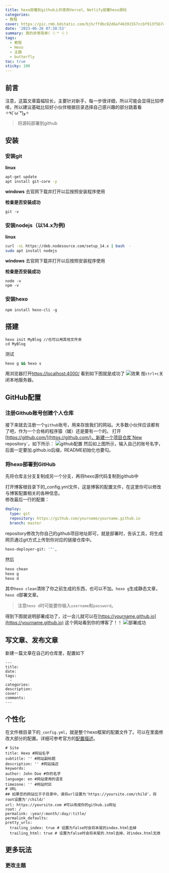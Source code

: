 ```yaml
---
title: hexo部署到github上并使用Vercel、Netlify部署hexo源码
categories:
- 教程
cover: https://pic.rmb.bdstatic.com/bjh/ffdbc82d6af46391557ccbf913f5b7c5.jpeg
date: '2023-06-26 07:38:53'
summary: 真的非常简单( ˃̶̤́ ꒳ ˂̶̤̀ )
tags:
  - 教程
  - Hexo
  - 主題
  - butterfly
toc: true
sticky: 100
---
```

## 前言

注意，这篇文章篇幅较长，主要针对新手，每一步很详细，所以可能会显得比较啰嗦，所以建议基础比较好小伙伴根据目录选择自己感兴趣的部分跳着看✧٩(ˊωˋ*)و✧

> 将源码部署到github

## 安装

### 安装git
**linux**
```Bash
apt-get update
apt install git-core -y
```
**windows**
去官网下载并打开以后按照安装程序使用

**检查是否安装成功**
```
git -v
```
### 安装nodejs（以14.x为例)
**linux**
```Bash
curl -sL https://deb.nodesource.com/setup_14.x | bash  - 
sudo apt install nodejs
```
**windows**
去官网下载并打开以后按照安装程序使用

**检查是否安装成功**

```
node -v
npm -v
```

### 安装hexo

```
npm install hexo-cli -g
```

## 搭建

```
hexo init MyBlog //也可以用其他文件夹
cd MyBlog
```

测试

```Bash
hexo g && hexo s
```

用浏览器打开[https://localhost:4000/](https://localhost:4000/)
看到如下图就是成功了
![效果](https://pic.rmb.bdstatic.com/bjh/9f4a6a09b5b3f6516668ab45827cc574.png)
按`ctrl+c`关闭本地服务器。

## GitHub配置

### 注册Github账号创建个人仓库

接下来就去注册一个`github`账号，用来存放我们的网站。大多数小伙伴应该都有了吧，作为一个合格的程序猿（媛）还是要有一个的。
打开[https://github.com/](https://github.com/)，新建一个项目仓库`New repository`，如下所示：
![github配置](https://pic.rmb.bdstatic.com/bjh/ba46323db6dbccc9d1f923e2569daa92.jpeg)
然后如上图所示，输入自己的账号名字，后面一定要加.github.io后缀，README初始化也要勾。

### 将hexo部署到GitHub
先将仓库主分支复制成另一个分支，再将hexo源代码复制到github中

打开博客根目录下的_config.yml文件，这是博客的配置文件，在这里你可以修改与博客配置相关的各种信息。<br/>
修改最后一行的配置：

```yml
deploy:
  type: git
  repository: https://github.com/yourname/yourname.github.io
  branch: master
```

repository修改为你自己的github项目地址即可，就是部署时，告诉工具，将生成网页通过git方式上传到你对应的链接仓库中。

```Bash
hexo-deployer-git: '^',
```

然后

```Bash
hexo chean
hexo g
hexo d
```

其中`hexo clean`清除了你之前生成的东西，也可以不加。`hexo g`生成静态文章，`hexo d`部署文章。

> 注意`hexo d`时可能要你输入`username`和`password`。

得到下图就说明部署成功了，过一会儿就可以在[https://yourname.github.io](https://yourname.github.io) 这个网站看到你的博客了！！
![部署成功](https://pic.rmb.bdstatic.com/bjh/700c6575d1ccd3056e49e993de712c24.png)

## 写文章、发布文章

新建一篇文章在自己的仓库里，配置如下
```
---
title:
date:
tags:
  - 
categories:
description:
cover:
comments:
---
```
## 个性化

在文件根目录下的`_config.yml`，就是整个hexo框架的配置文件了。可以在里面修改大部分的配置。详细可参考官方的[配置描述](https://hexo.io/zh-cn/docs/configuration)。

```Yml
# Site
title: Hexo #网站名字
subtitle: '' #网站副标题
description: '' #网站描述
keywords:
author: John Doe #你的名字
language: en #网站使用的语言
timezone: '' #网站时区
# URL
## 如果您的网站位于子目录中，请将url设置为'https://yoursite.com/child'，将root设置为'/child/'
url: https://yoursite.com #可以改成你的github.io网址
root: /
permalink: :year/:month/:day/:title/
permalink_defaults:
pretty_urls:
  trailing_index: true # 设置为false时会将末尾的index.html去掉
  trailing_html: true # 设置为false时会将末尾的.html去掉，对index.html无效
```

## 更多玩法

### 更改主题
